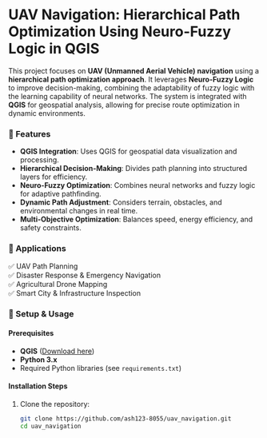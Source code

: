 # UAV Navigation: Hierarchical Path Optimization Using Neuro-Fuzzy Logic in QGIS  

This project focuses on **UAV (Unmanned Aerial Vehicle) navigation** using a **hierarchical path optimization approach**. It leverages **Neuro-Fuzzy Logic** to improve decision-making, combining the adaptability of fuzzy logic with the learning capability of neural networks. The system is integrated with **QGIS** for geospatial analysis, allowing for precise route optimization in dynamic environments.  

### 🚀 Features  
- **QGIS Integration**: Uses QGIS for geospatial data visualization and processing.  
- **Hierarchical Decision-Making**: Divides path planning into structured layers for efficiency.  
- **Neuro-Fuzzy Optimization**: Combines neural networks and fuzzy logic for adaptive pathfinding.  
- **Dynamic Path Adjustment**: Considers terrain, obstacles, and environmental changes in real time.  
- **Multi-Objective Optimization**: Balances speed, energy efficiency, and safety constraints.  

### 📌 Applications  
✅ UAV Path Planning  
✅ Disaster Response & Emergency Navigation  
✅ Agricultural Drone Mapping  
✅ Smart City & Infrastructure Inspection  

### 🔧 Setup & Usage  
#### Prerequisites  
- **QGIS** ([Download here](https://qgis.org/))  
- **Python 3.x**  
- Required Python libraries (see `requirements.txt`)  

#### Installation Steps  
1. Clone the repository:  
   ```bash
   git clone https://github.com/ash123-8055/uav_navigation.git
   cd uav_navigation
